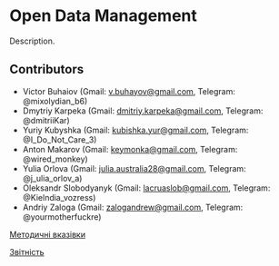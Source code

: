 # Open Data Management
Description.

## Contributors
* Victor Buhaiov (Gmail: v.buhayov@gmail.com, Telegram: @mixolydian_b6)
* Dmytriy Karpeka (Gmail: dmitriy.karpeka@gmail.com, Telegram: @dmitriiKar)
* Yuriy Kubyshka (Gmail: kubishka.yur@gmail.com, Telegram: @I_Do_Not_Care_3)
* Anton Makarov (Gmail: keymonka@gmail.com, Telegram: @wired_monkey)
* Yulia Orlova (Gmail: julia.australia28@gmail.com, Telegram: @j_ulia_orlov_a)
* Oleksandr Slobodyanyk (Gmail: lacruaslob@gmail.com, Telegram: @Kielndia_vozress)
* Andriy Zaloga (Gmail: zalogandrew@gmail.com, Telegram: @yourmotherfuckre)


[Методичні вказівки](./guidelines/guidelines.md)

[Звітність](https://docs.google.com/spreadsheets/d/1ePb9OBB7ox0E5-GAh2r6ZU3j--PpAROCUfqzA17kL20/edit?usp=sharing)
